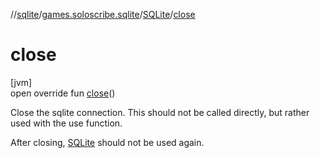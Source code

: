 //[sqlite](../../../index.md)/[games.soloscribe.sqlite](../index.md)/[SQLite](index.md)/[close](close.md)

# close

[jvm]\
open override fun [close](close.md)()

Close the sqlite connection. This should not be called directly, but rather used with the use function.

After closing, [SQLite](index.md) should not be used again.
